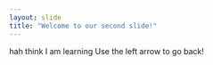```yaml
---
layout: slide
title: "Welcome to our second slide!"
---
```

hah think I am learning
Use the left arrow to go back!
